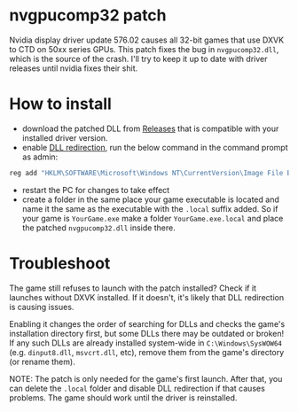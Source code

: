# nvgpucomp32 patch

Nvidia display driver update 576.02 causes all 32-bit games that use DXVK to CTD on 50xx series GPUs. This patch fixes the bug in `nvgpucomp32.dll`, which is the source of the crash. I'll try to keep it up to date with driver releases until nvidia fixes their shit.

# How to install

- download the patched DLL from [Releases](https://github.com/marekzajac97/nvgpucomp32_patch/releases) that is compatible with your installed driver version.
- enable [DLL redirection](https://learn.microsoft.com/en-us/windows/win32/dlls/dynamic-link-library-redirection), run the below command in the command prompt as admin:

```sh
reg add "HKLM\SOFTWARE\Microsoft\Windows NT\CurrentVersion\Image File Execution Options" /v DevOverrideEnable /t REG_DWORD /d 1
```

- restart the PC for changes to take effect
- create a folder in the same place your game executable is located and name it the same as the executable with the `.local` suffix added. So if your game is `YourGame.exe` make a folder `YourGame.exe.local` and place the patched `nvgpucomp32.dll` inside there.

# Troubleshoot

The game still refuses to launch with the patch installed? Check if it launches without DXVK installed. If it doesn't, it's likely that DLL redirection is causing issues.

Enabling it changes the order of searching for DLLs and checks the game's installation directory first, but some DLLs there may be outdated or broken! If any such DLLs are already installed system-wide in `C:\Windows\SysWOW64` (e.g. `dinput8.dll`, `msvcrt.dll`, etc), remove them from the game's directory (or rename them).

NOTE: The patch is only needed for the game's first launch. After that, you can delete the `.local` folder and disable DLL redirection if that causes problems. The game should work until the driver is reinstalled.
